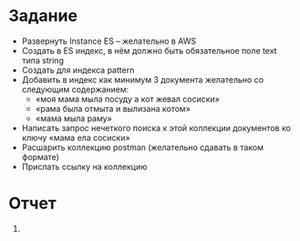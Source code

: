 # Задание

* Развернуть Instance ES – желательно в AWS
* Создать в ES индекс, в нём должно быть обязательное поле text типа string
* Создать для индекса pattern
* Добавить в индекс как минимум 3 документа желательно со следующим содержанием:
  * «моя мама мыла посуду а кот жевал сосиски»
  * «рама была отмыта и вылизана котом»
  * «мама мыла раму»
* Написать запрос нечеткого поиска к этой коллекции документов ко ключу «мама ела сосиски»
* Расшарить коллекцию postman (желательно сдавать в таком формате)
* Прислать ссылку на коллекцию

# Отчет

1) 
      